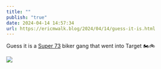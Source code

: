 ```yaml
---
title: ""
publish: "true"
date: 2024-04-14 14:57:34
url: https://ericmwalk.blog/2024/04/14/guess-it-is.html
---
```


Guess it is a [Super 73](https://super73.com) biker gang that went into Target 🏍️🚲

![](https://ericmwalk.blog/uploads/2024/img-8614.jpeg)